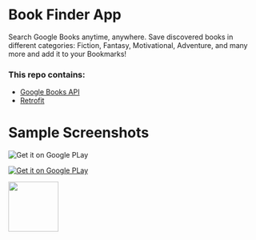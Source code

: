 # Book Finder App

Search Google Books anytime, anywhere. Save discovered books in different categories: Fiction, Fantasy, Motivational, Adventure, and many more and add it to your Bookmarks!

### This repo contains:
* [Google Books API](https://developers.google.com/books/docs/v1/reference/volumes)
* [Retrofit](https://github.com/square/retrofit)

# Sample Screenshots

![Get it on Google PLay](https://github.com/bevcastillo/android-bookfinder/blob/master/app/src/main/res/drawable/wolf_books_screenshot.png)

[![Get it on Google PLay](https://github.com/bevcastillo/android-bookfinder/blob/master/app/src/main/res/drawable/google_play_badge.png)](https://play.google.com/store/apps/details?id=com.bevstudio.wolfbooksapp)

[<img src="https://github.com/bevcastillo/android-bookfinder/blob/master/app/src/main/res/drawable/google_play_badge.png" width="100">](https://play.google.com/store/apps/details?id=com.bevstudio.wolfbooksapp)